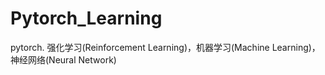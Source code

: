 # Pytorch_Learning
pytorch. 强化学习(Reinforcement Learning)，机器学习(Machine Learning)，神经网络(Neural Network)
